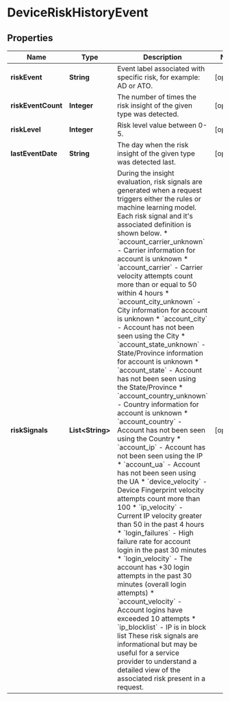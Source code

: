 

# DeviceRiskHistoryEvent


## Properties

| Name | Type | Description | Notes |
|------------ | ------------- | ------------- | -------------|
|**riskEvent** | **String** | Event label associated with specific risk, for example: AD or ATO. |  [optional] |
|**riskEventCount** | **Integer** | The number of times the risk insight of the given type was detected. |  [optional] |
|**riskLevel** | **Integer** | Risk level value between 0-5. |  [optional] |
|**lastEventDate** | **String** | The day when the risk insight of the given type was detected last. |  [optional] |
|**riskSignals** | **List&lt;String&gt;** | During the insight evaluation, risk signals are generated when a request triggers either the rules or machine learning model. Each risk signal and it&#39;s associated definition is shown below.   * &#x60;account_carrier_unknown&#x60; - Carrier information for account is unknown   * &#x60;account_carrier&#x60; - Carrier velocity attempts count more than or equal to 50 within 4 hours   * &#x60;account_city_unknown&#x60; - City information for account is unknown   * &#x60;account_city&#x60; - Account has not been seen using the City   * &#x60;account_state_unknown&#x60; - State/Province information for account is unknown   * &#x60;account_state&#x60; - Account has not been seen using the State/Province   * &#x60;account_country_unknown&#x60; - Country information for account is unknown   * &#x60;account_country&#x60; - Account has not been seen using the Country   * &#x60;account_ip&#x60; - Account has not been seen using the IP   * &#x60;account_ua&#x60; - Account has not been seen using the UA   * &#x60;device_velocity&#x60; - Device Fingerprint velocity attempts count more than 100   * &#x60;ip_velocity&#x60; - Current IP velocity greater than 50 in the past 4 hours   * &#x60;login_failures&#x60; - High failure rate for account login in the past 30 minutes   * &#x60;login_velocity&#x60; - The account has +30 login attempts in the past 30 minutes (overall login attempts)   * &#x60;account_velocity&#x60; - Account logins have exceeded 10 attempts   * &#x60;ip_blocklist&#x60; - IP is in block list  These risk signals are informational but may be useful for a service provider to understand a detailed view of the associated risk present in a request. |  [optional] |



